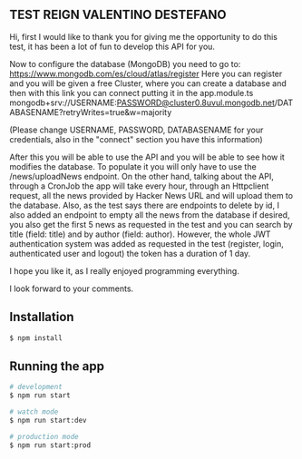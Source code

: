 ## TEST REIGN VALENTINO DESTEFANO

Hi, first I would like to thank you for giving me the opportunity to do this test, it has been a lot of fun to develop this API for you.

Now to configure the database (MongoDB) you need to go to: https://www.mongodb.com/es/cloud/atlas/register 
Here you can register and you will be given a free Cluster, where you can create a database and then with this link you can connect putting it in the app.module.ts
mongodb+srv://USERNAME:PASSWORD@cluster0.8uvul.mongodb.net/DATABASENAME?retryWrites=true&w=majority

(Please change USERNAME, PASSWORD, DATABASENAME for your credentials, also in the "connect" section you have this information) 

After this you will be able to use the API and you will be able to see how it modifies the database. To populate it you will only have to use the /news/uploadNews endpoint.
On the other hand, talking about the API, through a CronJob the app will take every hour, through an Httpclient request, all the news provided by Hacker News URL and will upload them to the database.  Also, as the test says there are endpoints to delete by id, I also added an endpoint to empty all the news from the database if desired, you also get the first 5 news as requested in the test and you can search by title (field: title) and by author (field: author). However, the whole JWT authentication system was added as requested in the test (register, login, authenticated user and logout) the token has a duration of 1 day.

I hope you like it, as I really enjoyed programming everything. 

I look forward to your comments. 

## Installation

```bash
$ npm install
```

## Running the app

```bash
# development
$ npm run start

# watch mode
$ npm run start:dev

# production mode
$ npm run start:prod
```


